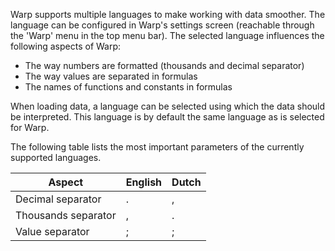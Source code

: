 Warp supports multiple languages to make working with data smoother. The language can be configured in Warp's settings screen (reachable through the 'Warp' menu in the top menu bar). The selected language influences the following aspects of Warp:

* The way numbers are formatted (thousands and decimal separator)
* The way values are separated in formulas
* The names of functions and constants in formulas

When loading data, a language can be selected using which the data should be interpreted. This language is by default the same language as is selected for Warp.

The following table lists the most important parameters of the currently supported languages.

| Aspect | English | Dutch |
|--------|---------|-------|
| Decimal separator | . | , |
| Thousands separator | , | . |
| Value separator | ; | ; |